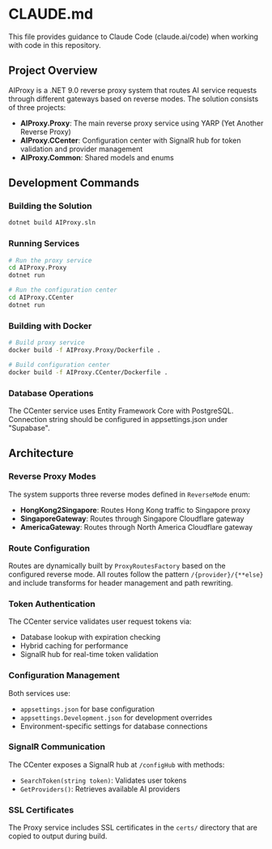 # CLAUDE.md

This file provides guidance to Claude Code (claude.ai/code) when working with code in this repository.

## Project Overview

AIProxy is a .NET 9.0 reverse proxy system that routes AI service requests through different gateways based on reverse modes. The solution consists of three projects:

- **AIProxy.Proxy**: The main reverse proxy service using YARP (Yet Another Reverse Proxy)
- **AIProxy.CCenter**: Configuration center with SignalR hub for token validation and provider management
- **AIProxy.Common**: Shared models and enums

## Development Commands

### Building the Solution
```bash
dotnet build AIProxy.sln
```

### Running Services
```bash
# Run the proxy service
cd AIProxy.Proxy
dotnet run

# Run the configuration center
cd AIProxy.CCenter
dotnet run
```

### Building with Docker
```bash
# Build proxy service
docker build -f AIProxy.Proxy/Dockerfile .

# Build configuration center
docker build -f AIProxy.CCenter/Dockerfile .
```

### Database Operations
The CCenter service uses Entity Framework Core with PostgreSQL. Connection string should be configured in appsettings.json under "Supabase".

## Architecture

### Reverse Proxy Modes
The system supports three reverse modes defined in `ReverseMode` enum:
- **HongKong2Singapore**: Routes Hong Kong traffic to Singapore proxy
- **SingaporeGateway**: Routes through Singapore Cloudflare gateway
- **AmericaGateway**: Routes through North America Cloudflare gateway

### Route Configuration
Routes are dynamically built by `ProxyRoutesFactory` based on the configured reverse mode. All routes follow the pattern `/{provider}/{**else}` and include transforms for header management and path rewriting.

### Token Authentication
The CCenter service validates user request tokens via:
- Database lookup with expiration checking
- Hybrid caching for performance
- SignalR hub for real-time token validation

### Configuration Management
Both services use:
- `appsettings.json` for base configuration
- `appsettings.Development.json` for development overrides
- Environment-specific settings for database connections

### SignalR Communication
The CCenter exposes a SignalR hub at `/configHub` with methods:
- `SearchToken(string token)`: Validates user tokens
- `GetProviders()`: Retrieves available AI providers

### SSL Certificates
The Proxy service includes SSL certificates in the `certs/` directory that are copied to output during build.